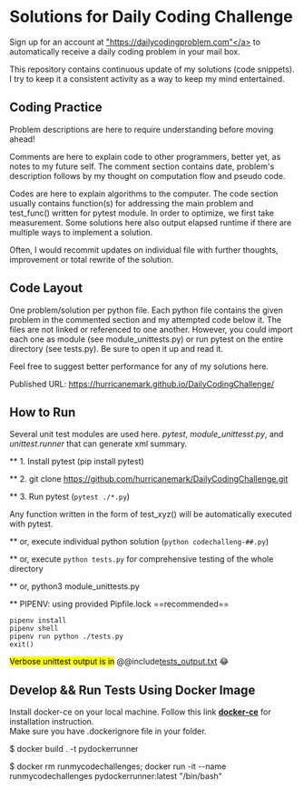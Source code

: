 # Solutions for Daily Coding Challenge

Sign up for an account at <a href>"https://dailycodingproblem.com"</a> to automatically receive  a daily coding problem in your mail box.


This repository contains continuous update of my solutions (code snippets).  I try to keep it a consistent activity as a way to keep my mind entertained.  

## Coding Practice
Problem descriptions are here to require understanding before moving ahead!

Comments are here to explain code to other programmers, better yet, as notes to my future self.
The comment section contains date, problem's description follows by my thought on computation flow and pseudo code.

Codes are here to explain algorithms to the computer.
The code section usually contains function(s) for addressing the main problem and test_func() written for pytest module.
In order to optimize, we first take measurement.  Some solutions here also output elapsed runtime if there are multiple 
ways to implement a solution.

Often, I would recommit updates on individual file with further thoughts, improvement or total rewrite of the solution.

## Code Layout

One problem/solution per python file.
Each python file contains the given problem in the commented section and my attempted code below it.  The files are not linked or referenced to one another.  However, you could import each one as module (see module_unittests.py) or run pytest on the entire directory (see tests.py).  Be sure to open it up and read it.  

Feel free to suggest better performance for any of my solutions here.


Published URL: https://hurricanemark.github.io/DailyCodingChallenge/

## How to Run

Several unit test modules are used here.  *pytest*, *module_unittesst.py*, and *unittest.runner* that can generate xml summary.

** 1.  Install pytest (pip install  pytest)

** 2.  git clone https://github.com/hurricanemark/DailyCodingChallenge.git

** 3.  Run pytest (`pytest ./*.py`)
    
Any function written in the form of test_xyz() will be automatically executed with pytest.

**     or, execute individual python solution (`python codechalleng-##.py`)

**     or, execute `python tests.py` for comprehensive testing of the whole directory

**     or, python3 module_unittests.py

**     PIPENV: using provided Pipfile.lock  ==recommended==

```
pipenv install
pipenv shell
pipenv run python ./tests.py
exit()
```

<mark>Verbose unittest output is in</mark> @@include[tests_output.txt](./tests_output.txt) :joy:


## Develop && Run Tests Using Docker Image

Install docker-ce on your local machine.  Follow this link [**docker-ce**](https://docs.docker.com/install/linux/docker-ce/ubuntu/#install-docker-ce-1) for installation instruction.  
Make sure you have .dockerignore file in your folder.

$ docker build . -t pydockerrunner

$ docker rm runmycodechallenges; docker run -it --name runmycodechallenges pydockerrunner:latest "/bin/bash"



